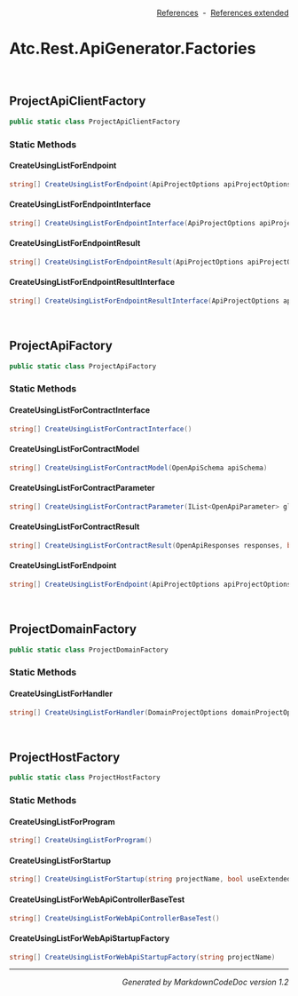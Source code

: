 <div style='text-align: right'>

[References](Index.md)&nbsp;&nbsp;-&nbsp;&nbsp;[References extended](IndexExtended.md)
</div>

# Atc.Rest.ApiGenerator.Factories

<br />


## ProjectApiClientFactory

```csharp
public static class ProjectApiClientFactory
```

### Static Methods


#### CreateUsingListForEndpoint

```csharp
string[] CreateUsingListForEndpoint(ApiProjectOptions apiProjectOptions, bool includeRestResults, bool hasSharedModel)
```
#### CreateUsingListForEndpointInterface

```csharp
string[] CreateUsingListForEndpointInterface(ApiProjectOptions apiProjectOptions, bool includeRestResults, bool hasSharedModel)
```
#### CreateUsingListForEndpointResult

```csharp
string[] CreateUsingListForEndpointResult(ApiProjectOptions apiProjectOptions, bool includeRestResults, bool hasSharedModel)
```
#### CreateUsingListForEndpointResultInterface

```csharp
string[] CreateUsingListForEndpointResultInterface(ApiProjectOptions apiProjectOptions, bool includeRestResults, bool hasSharedModel)
```

<br />


## ProjectApiFactory

```csharp
public static class ProjectApiFactory
```

### Static Methods


#### CreateUsingListForContractInterface

```csharp
string[] CreateUsingListForContractInterface()
```
#### CreateUsingListForContractModel

```csharp
string[] CreateUsingListForContractModel(OpenApiSchema apiSchema)
```
#### CreateUsingListForContractParameter

```csharp
string[] CreateUsingListForContractParameter(IList<OpenApiParameter> globalParameters, IList<OpenApiParameter> parameters, OpenApiRequestBody requestBody, bool forClient)
```
#### CreateUsingListForContractResult

```csharp
string[] CreateUsingListForContractResult(OpenApiResponses responses, bool useProblemDetailsAsDefaultResponseBody)
```
#### CreateUsingListForEndpoint

```csharp
string[] CreateUsingListForEndpoint(ApiProjectOptions apiProjectOptions, string focusOnSegmentName, List<OpenApiOperation> apiOperations, bool includeRestResults, bool hasSharedModel)
```

<br />


## ProjectDomainFactory

```csharp
public static class ProjectDomainFactory
```

### Static Methods


#### CreateUsingListForHandler

```csharp
string[] CreateUsingListForHandler(DomainProjectOptions domainProjectOptions, string focusOnSegmentName)
```

<br />


## ProjectHostFactory

```csharp
public static class ProjectHostFactory
```

### Static Methods


#### CreateUsingListForProgram

```csharp
string[] CreateUsingListForProgram()
```
#### CreateUsingListForStartup

```csharp
string[] CreateUsingListForStartup(string projectName, bool useExtended)
```
#### CreateUsingListForWebApiControllerBaseTest

```csharp
string[] CreateUsingListForWebApiControllerBaseTest()
```
#### CreateUsingListForWebApiStartupFactory

```csharp
string[] CreateUsingListForWebApiStartupFactory(string projectName)
```
<hr /><div style='text-align: right'><i>Generated by MarkdownCodeDoc version 1.2</i></div>

